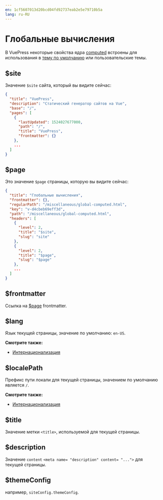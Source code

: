 ```yaml
---
en: 1cf5607013d20bcd04fd92737eab2e5e79710b5a
lang: ru-RU
---
```


# Глобальные вычисления

В VuePress некоторые свойства ядра [computed](https://vuejs.org/v2/guide/computed.html#Computed-Properties) встроены для использования в [тему по умолчанию](../theme/default-theme-config.md) или пользовательские темы.

## $site

Значение `$site` сайта, который вы видите сейчас:

``` json
{
  "title": "VuePress",
  "description": "Статический генератор сайтов на Vue",
  "base": "/",
  "pages": [
    {
      "lastUpdated": 1524027677000,
      "path": "/",
      "title": "VuePress",
      "frontmatter": {}
    },
    ...
  ]
}
```

## $page

Это значение `$page` страницы, которую вы видите сейчас:

``` json
{
  "title": "Глобальные вычисления",
  "frontmatter": {},
  "regularPath": "/miscellaneous/global-computed.html",
  "key": "v-d4cbeb69eff3d",
  "path": "/miscellaneous/global-computed.html",
  "headers": [
    {
      "level": 2,
      "title": "$site",
      "slug": "site"
    },
    {
      "level": 2,
      "title": "$page",
      "slug": "$page"
    },
    ...
  ]
}
```

## $frontmatter

Ссылка на [$page](#page) frontmatter.

## $lang

Язык текущей страницы, значение по умолчанию: `en-US`.

**Смотрите также:**

- [Интернационализация](../guide/i18n.md)

## $localePath

Префикс пути локали для текущей страницы, значением по умолчанию является `/`.

**Смотрите также:**

- [Интернационализация](../guide/i18n.md)

## $title

Значение метки `<title>`, используемой для текущей страницы.

## $description

Значение `content` `<meta name= "description" content= "...">` для текущей страницы.

## $themeConfig

например, `siteConfig.themeConfig`.

